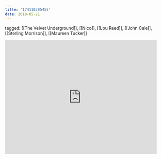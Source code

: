 ```yaml
---
title: '174110385455'
date: 2018-05-21
---
```

tagged: [[The Velvet Underground]], [[Nico]], [[Lou Reed]], [[John Cale]], [[Sterling Morrison]], [[Maureen Tucker]]
<iframe allow="accelerometer; autoplay; clipboard-write; encrypted-media; gyroscope; picture-in-picture" allowfullscreen="" frameborder="0" height="375" id="youtube_iframe" src="https://www.youtube.com/embed/dMeZCPbM6bA?feature=oembed&amp;enablejsapi=1&amp;origin=https://safe.txmblr.com&amp;wmode=opaque" width="500"></iframe>